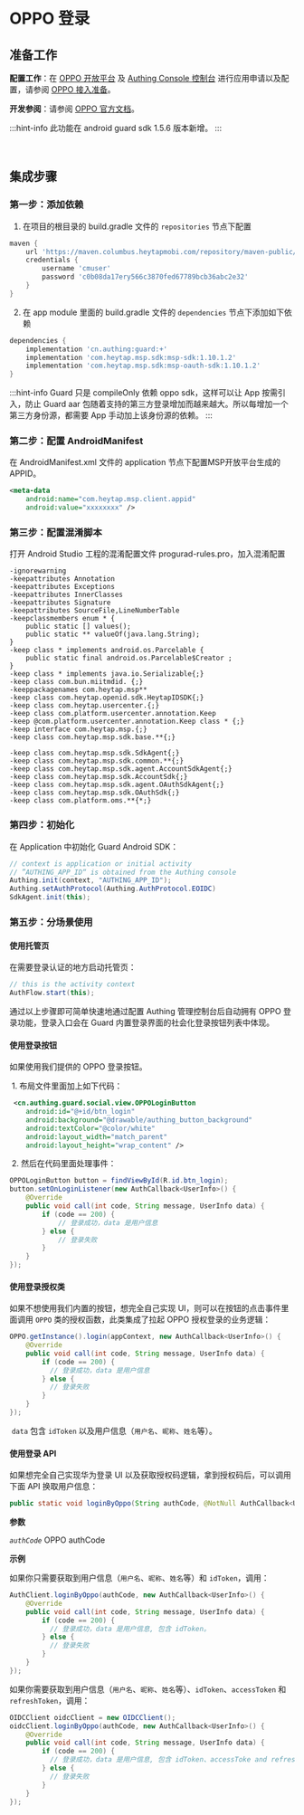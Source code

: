 # OPPO 登录

<LastUpdated/>

## 准备工作

**配置工作**：在 [OPPO 开放平台](https://open.oppomobile.com/) 及 [Authing Console 控制台](https://authing.cn/) 进行应用申请以及配置，请参阅 [OPPO 接入准备](../../../guides/connections/social/oppo-mobile/README.md)。

**开发参阅**：请参阅 [OPPO 官方文档](https://open.oppomobile.com/new/developmentDoc/info?id=10156)。

:::hint-info
此功能在 android guard sdk 1.5.6 版本新增。
:::

<br>

## 集成步骤

### 第一步：添加依赖

1. 在项目的根目录的 build.gradle 文件的 `repositories` 节点下配置

```groovy
maven {
    url 'https://maven.columbus.heytapmobi.com/repository/maven-public/'
    credentials {
        username 'cmuser'
        password 'c0b08da17ery566c3870fed67789bcb36abc2e32'
    }
}
```

2. 在 app module 里面的 build.gradle 文件的 `dependencies` 节点下添加如下依赖

```groovy
dependencies {
    implementation 'cn.authing:guard:+'
    implementation 'com.heytap.msp.sdk:msp-sdk:1.10.1.2'
    implementation 'com.heytap.msp.sdk:msp-oauth-sdk:1.10.1.2'
}
```

:::hint-info
Guard 只是 compileOnly 依赖 oppo sdk，这样可以让 App 按需引入，防止 Guard aar 包随着支持的第三方登录增加而越来越大。所以每增加一个第三方身份源，都需要 App 手动加上该身份源的依赖。
:::

### 第二步：配置 AndroidManifest

在 AndroidManifest.xml 文件的 application 节点下配置MSP开放平台生成的 APPID。

```xml
<meta-data
    android:name="com.heytap.msp.client.appid"
    android:value="xxxxxxxx" />
```

### 第三步：**配置混淆脚本**

打开 Android Studio 工程的混淆配置文件 progurad-rules.pro，加入混淆配置

```none
-ignorewarning 
-keepattributes Annotation 
-keepattributes Exceptions 
-keepattributes InnerClasses 
-keepattributes Signature 
-keepattributes SourceFile,LineNumberTable 
-keepclassmembers enum * {
    public static [] values();
    public static ** valueOf(java.lang.String);
}
-keep class * implements android.os.Parcelable {
    public static final android.os.Parcelable$Creator ;
}
-keep class * implements java.io.Serializable{;}
-keep class com.bun.miitmdid. {;}
-keeppackagenames com.heytap.msp**
-keep class com.heytap.openid.sdk.HeytapIDSDK{;}
-keep class com.heytap.usercenter.{;}
-keep class com.platform.usercenter.annotation.Keep
-keep @com.platform.usercenter.annotation.Keep class * {;}
-keep interface com.heytap.msp.{;}
-keep class com.heytap.msp.sdk.base.**{;}

-keep class com.heytap.msp.sdk.SdkAgent{;}
-keep class com.heytap.msp.sdk.common.**{;}
-keep class com.heytap.msp.sdk.agent.AccountSdkAgent{;}
-keep class com.heytap.msp.sdk.AccountSdk{;}
-keep class com.heytap.msp.sdk.agent.OAuthSdkAgent{;}
-keep class com.heytap.msp.sdk.OAuthSdk{;}
-keep class com.platform.oms.**{*;}
```

### 第四步：初始化

在 Application 中初始化 Guard Android SDK：

```java
// context is application or initial activity
// ”AUTHING_APP_ID“ is obtained from the Authing console
Authing.init(context, "AUTHING_APP_ID");
Authing.setAuthProtocol(Authing.AuthProtocol.EOIDC)
SdkAgent.init(this);
```


### 第五步：分场景使用

#### 使用托管页
在需要登录认证的地方启动托管页：

```java
// this is the activity context
AuthFlow.start(this);
```

通过以上步骤即可简单快速地通过配置 Authing 管理控制台后自动拥有 OPPO 登录功能，登录入口会在 Guard 内置登录界面的社会化登录按钮列表中体现。

#### 使用登录按钮

如果使用我们提供的 OPPO 登录按钮。

​		1. 布局文件里面加上如下代码：

```xml
 <cn.authing.guard.social.view.OPPOLoginButton
    android:id="@+id/btn_login"
    android:background="@drawable/authing_button_background"
    android:textColor="@color/white"
    android:layout_width="match_parent"
    android:layout_height="wrap_content" />
```

​		2. 然后在代码里面处理事件：

```java
OPPOLoginButton button = findViewById(R.id.btn_login);
button.setOnLoginListener(new AuthCallback<UserInfo>() {
    @Override
    public void call(int code, String message, UserInfo data) {
      	if (code == 200) {
        	// 登录成功，data 是用户信息
       	} else {
        	// 登录失败
      	}
    }
});
```

#### 使用登录授权类
如果不想使用我们内置的按钮，想完全自己实现 UI，则可以在按钮的点击事件里面调用 `OPPO` 类的授权函数，此类集成了拉起 OPPO 授权登录的业务逻辑：

```java
OPPO.getInstance().login(appContext, new AuthCallback<UserInfo>() {
    @Override
    public void call(int code, String message, UserInfo data) {
        if (code == 200) {
          // 登录成功，data 是用户信息
        } else {
          // 登录失败
        }
    }
});
```

​	`data` 包含 `idToken` 以及用户信息（`用户名`、`昵称`、`姓名`等）。

#### 使用登录 API 

如果想完全自己实现华为登录 UI 以及获取授权码逻辑，拿到授权码后，可以调用下面 API 换取用户信息：

```java
public static void loginByOppo(String authCode, @NotNull AuthCallback<UserInfo> callback)
```

**参数**

*`authCode`* OPPO authCode

**示例**

如果你只需要获取到用户信息（`用户名`、`昵称`、`姓名`等）和 `idToken`，调用：

```java
AuthClient.loginByOppo(authCode, new AuthCallback<UserInfo>() {
    @Override
    public void call(int code, String message, UserInfo data) {
        if (code == 200) {
          // 登录成功，data 是用户信息, 包含 idToken。
        } else {
          // 登录失败
        }
    }
});
```

如果你需要获取到用户信息（`用户名`、`昵称`、`姓名`等）、`idToken`、`accessToken` 和 `refreshToken`，调用：

```java
OIDCClient oidcClient = new OIDCClient();
oidcClient.loginByOppo(authCode, new AuthCallback<UserInfo>() {
    @Override
    public void call(int code, String message, UserInfo data) {
        if (code == 200) {
          // 登录成功，data 是用户信息, 包含 idToken、accessToke and refreshToken。
        } else {
          // 登录失败
        }
    }
});
```

